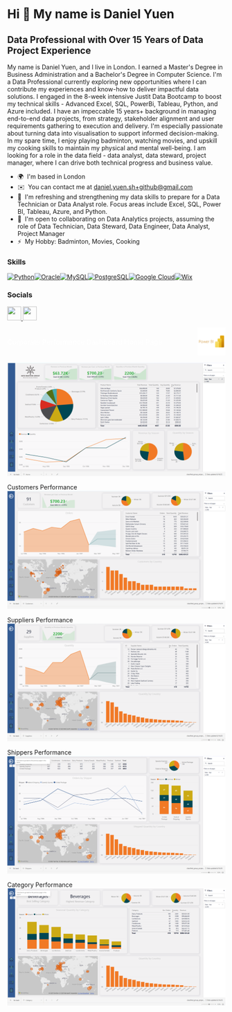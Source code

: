 Hi 👋 My name is Daniel Yuen
============================

Data Professional with Over 15 Years of Data Project Experience
---------------------------------------------------------------

My name is Daniel Yuen, and I live in London. I earned a Master's Degree in Business Administration and a Bachelor's Degree in Computer Science. I'm a Data Professional currently exploring new opportunities where I can contribute my experiences and know-how to deliver impactful data solutions. I engaged in the 8-week intensive Justit Data Bootcamp to boost my technical skills - Advanced Excel, SQL, PowerBi, Tableau, Python, and Azure included. I have an impeccable 15 years+ background in managing end-to-end data projects, from strategy, stakeholder alignment and user requirements gathering to execution and delivery. I'm especially passionate about turning data into visualisation to support informed decision-making. In my spare time, I enjoy playing badminton, watching movies, and upskill my cooking skills to maintain my physical and mental well-being. I am looking for a role in the data field - data analyst, data steward, project manager, where I can drive both technical progress and business value.

* 🌍  I'm based in London
* ✉️  You can contact me at [daniel.yuen.sh+github@gmail.com](mailto:daniel.yuen.sh+github@gmail.com)
* 🧠  I'm refreshing and strengthening my data skills to prepare for a Data Technician or Data Analyst role. Focus areas include Excel, SQL, Power BI, Tableau, Azure, and Python.
* 🤝  I'm open to collaborating on Data Analytics projects, assuming the role of Data Technician, Data Steward, Data Engineer, Data Analyst, Project Manager
* ⚡  My Hobby: Badminton, Movies, Cooking

### Skills


<p align="left">
<a href="https://www.python.org/" target="_blank" rel="noreferrer"><img src="https://raw.githubusercontent.com/danielcranney/readme-generator/main/public/icons/skills/python-colored.svg" width="36" height="36" alt="Python" /></a><a href="https://www.oracle.com/uk/index.html" target="_blank" rel="noreferrer"><img src="https://raw.githubusercontent.com/danielcranney/readme-generator/main/public/icons/skills/oracle-colored.svg" width="36" height="36" alt="Oracle" /></a><a href="https://www.mysql.com/" target="_blank" rel="noreferrer"><img src="https://raw.githubusercontent.com/danielcranney/readme-generator/main/public/icons/skills/mysql-colored.svg" width="36" height="36" alt="MySQL" /></a><a href="https://www.postgresql.org/" target="_blank" rel="noreferrer"><img src="https://raw.githubusercontent.com/danielcranney/readme-generator/main/public/icons/skills/postgresql-colored.svg" width="36" height="36" alt="PostgreSQL" /></a><a href="https://cloud.google.com/" target="_blank" rel="noreferrer"><img src="https://raw.githubusercontent.com/danielcranney/readme-generator/main/public/icons/skills/googlecloud-colored.svg" width="36" height="36" alt="Google Cloud" /></a><a href="https://wix.com" target="_blank" rel="noreferrer"><img src="https://raw.githubusercontent.com/danielcranney/readme-generator/main/public/icons/skills/wix-colored.svg" width="36" height="36" alt="Wix" /></a>
</p>


### Socials

<p align="left"> <a href="https://www.github.com/DanielYuenSH1996 " target="_blank" rel="noreferrer"> <picture> <source media="(prefers-color-scheme: dark)" srcset="https://raw.githubusercontent.com/danielcranney/readme-generator/main/public/icons/socials/github-dark.svg" /> <source media="(prefers-color-scheme: light)" srcset="https://raw.githubusercontent.com/danielcranney/readme-generator/main/public/icons/socials/github.svg" /> <img src="https://raw.githubusercontent.com/danielcranney/readme-generator/main/public/icons/socials/github.svg" width="32" height="32" /> </picture> </a> <a href="https://www.linkedin.com/in/daniel-yuen-a721895" target="_blank" rel="noreferrer"> <picture> <source media="(prefers-color-scheme: dark)" srcset="https://raw.githubusercontent.com/danielcranney/readme-generator/main/public/icons/socials/linkedin-dark.svg" /> <source media="(prefers-color-scheme: light)" srcset="https://raw.githubusercontent.com/danielcranney/readme-generator/main/public/icons/socials/linkedin.svg" /> <img src="https://raw.githubusercontent.com/danielcranney/readme-generator/main/public/icons/socials/linkedin.svg" width="32" height="32" /> </picture> </a></p>




<div style="display: flex; justify-content: space-between; align-items: center; width: 100%;">
  <span style="font-size: 16px; color: white;">Corporate Performance Dashboard Home Page</span>
  <a href="https://www.github.com/DanielYuenSH1996" target="_blank" rel="noreferrer" style="text-decoration: none;">
    <img src="https://github.com/DanielYuenSH1996/DanielYuenSH1996/blob/main/power-bi-microsoft-logo-png_seeklogo-400711.png?raw=true" 
         width="64" height="64" alt="Power BI logo" />
  </a>
</div>

![image alt](https://github.com/DanielYuenSH1996/DanielYuenSH1996/blob/main/Dashboard%20Home%20Page.PNG?raw=true)

Customers Performance
![image alt](https://github.com/DanielYuenSH1996/DanielYuenSH1996/blob/main/Dashboard%20Customers%20Page-.PNG?raw=true)

Suppliers Performance
![image alt](https://github.com/DanielYuenSH1996/DanielYuenSH1996/blob/main/Dashboard%20Suppliers%20Page-.PNG?raw=true)

Shippers Performance
![image alt](https://github.com/DanielYuenSH1996/DanielYuenSH1996/blob/main/Dashboard%20Shippers%20Page-.PNG?raw=true)

Category Performance
![image alt](https://github.com/DanielYuenSH1996/DanielYuenSH1996/blob/main/Dashboard%20Category%20Page-.PNG?raw=true)

